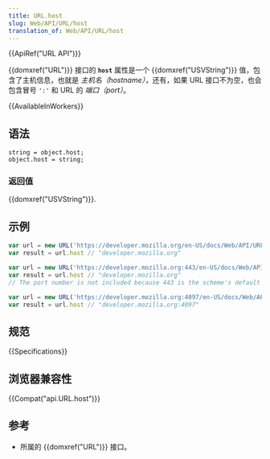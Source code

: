 ```yaml
---
title: URL.host
slug: Web/API/URL/host
translation_of: Web/API/URL/host
---
```

{{ApiRef("URL API")}}

{{domxref("URL")}} 接口的 **`host`** 属性是一个 {{domxref("USVString")}} 值，包含了主机信息，也就是 _主机名（hostname）_，还有，如果 URL 接口不为空，也会包含冒号 `':'` 和 URL 的 _端口（port）_。

{{AvailableInWorkers}}

## 语法

```plain
string = object.host;
object.host = string;
```

### 返回值

{{domxref("USVString")}}.

## 示例

```js
var url = new URL('https://developer.mozilla.org/en-US/docs/Web/API/URL/host');
var result = url.host // "developer.mozilla.org"

var url = new URL('https://developer.mozilla.org:443/en-US/docs/Web/API/URL/host');
var result = url.host // "developer.mozilla.org"
// The port number is not included because 443 is the scheme's default port

var url = new URL('https://developer.mozilla.org:4097/en-US/docs/Web/API/URL/host');
var result = url.host // "developer.mozilla.org:4097"
```

## 规范

{{Specifications}}

## 浏览器兼容性

{{Compat("api.URL.host")}}

## 参考

- 所属的 {{domxref("URL")}} 接口。
